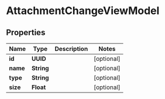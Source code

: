 

# AttachmentChangeViewModel


## Properties

| Name | Type | Description | Notes |
|------------ | ------------- | ------------- | -------------|
|**id** | **UUID** |  |  [optional] |
|**name** | **String** |  |  [optional] |
|**type** | **String** |  |  [optional] |
|**size** | **Float** |  |  [optional] |




